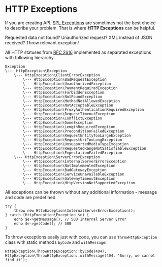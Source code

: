 # HTTP Exceptions

If you are creating API, [SPL Exceptions](http://php.net/manual/en/spl.exceptions.php) are sometimes not the best choice to describe your problem. That is where **HTTP Exceptions** can be helpful.

Requested data not found? Unauthorized request? XML instead of JSON received? Throw relevant exception!

All HTTP statuses from [RFC 2616](http://tools.ietf.org/html/rfc2616) implemented as separated exceptions with following hierarchy.

```
Exception
\--- HttpException\Exception
    \--- HttpException\ClientErrorException
        \--- HttpException\BadRequestException
        \--- HttpException\UnauthorizedException
        \--- HttpException\PaymentRequiredException
        \--- HttpException\ForbiddenException
        \--- HttpException\NotFoundException
        \--- HttpException\MethodNotAllowedException
        \--- HttpException\NotAcceptableException
        \--- HttpException\ProxyAuthenticationRequiredException
        \--- HttpException\RequestTimeoutException
        \--- HttpException\ConflictException
        \--- HttpException\GoneException
        \--- HttpException\LengthRequiredException
        \--- HttpException\PreconditionFailedException
        \--- HttpException\RequestEntityTooLargeException
        \--- HttpException\RequestUriTooLongException
        \--- HttpException\UnsupportedMediaTypeException
        \--- HttpException\RequestedRangeNotSatisfiableException
        \--- HttpException\ExpectationFailedException
    \--- HttpException\ServerErrorException
        \--- HttpException\InternalServerErrorException
        \--- HttpException\NotImplementedException
        \--- HttpException\BadGatewayException
        \--- HttpException\ServiceUnavailableException
        \--- HttpException\GatewayTimeoutException
        \--- HttpException\HttpVersionNotSupportedException
```

All exceptions can be thrown without any additional information - message and code are predefined.

```
try {
    throw new HttpException\InternalServerErrorException();
} catch (HttpException\Exception $e) {
    echo $e->getMessage(); // 500 Internal Server Error
    echo $e->getCode(); // 500
}
```

To throw exceptions easily just with code, you can use `ThrowHttpException` class with static methods `byCode` and `withMessage`:

```
HttpException\ThrowHttpException::byCode(404);
HttpException\ThrowHttpException::withMessage(404, 'Sorry, we cannot find it');
```